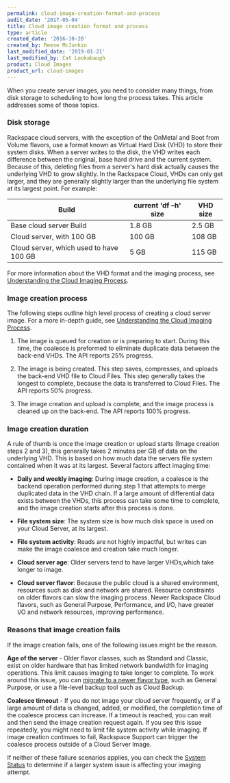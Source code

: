 ```yaml
---
permalink: cloud-image-creation-format-and-process
audit_date: '2017-05-04'
title: Cloud image creation format and process
type: article
created_date: '2016-10-20'
created_by: Reese McJunkin
last_modified_date: '2019-01-21'
last_modified_by: Cat Lookabaugh
product: Cloud Images
product_url: cloud-images
---
```


When you create server images, you need to consider many things, from disk
storage to scheduling to how long the process takes. This article addresses
some of those topics.

### Disk storage

Rackspace cloud servers, with the exception of the OnMetal and Boot from
Volume flavors, use a format known as Virtual Hard Disk (VHD) to store their
system disks. When a server writes to the disk, the VHD writes each difference
between the original, base hard drive and the current system. Because of this,
deleting files from a server's hard disk actually causes the underlying VHD
to grow slightly. In the Rackspace Cloud, VHDs can only get larger, and they
are generally slightly larger than the underlying file system at its largest
point. For example:

| **Build** | **current 'df –h' size** | **VHD size** |
| --- | --- | --- |
| Base cloud server Build | 1.8 GB | 2.5 GB |
| Cloud server, with 100 GB | 100 GB | 108 GB |
| Cloud server, which used to have 100 GB | 5 GB | 115 GB |

For more information about the VHD format and the imaging process, see
[Understanding the Cloud Imaging Process](/support/how-to/understanding-the-cloud-imaging-process/).

### Image creation process

The following steps outline high level process of creating a cloud server image.
For a more in-depth guide, see
[Understanding the Cloud Imaging Process](/support/how-to/understanding-the-cloud-imaging-process/).

1. The image is queued for creation or is preparing to start.  During this
time, the coalesce is preformed to eliminate duplicate data between the
back-end VHDs. The API reports 25% progress.

2. The image is being created. This step saves, compresses, and uploads the
back-end VHD file to Cloud Files. This step generally takes the longest to
complete, because the data is transferred to Cloud Files. The API reports 50%
progress.

3. The image creation and upload is complete, and the image process is cleaned
up on the back-end. The API reports 100% progress.

### Image creation duration

A rule of thumb is once the image creation or upload starts (Image creation
steps 2 and 3), this generally takes 2 minutes per GB of data on the underlying
VHD. This is based on how much data the servers file system contained when it
was at its largest.  Several factors affect imaging time:

- **Daily and weekly imaging**: During image creation, a coalesce is the backend
operation performed during step 1 that attempts to merge duplicated data in
the VHD chain. If a large amount of differential data exists between the VHDs,
this process can take some time to complete, and the image creation starts
after this process is done.

- **File system size**: The system size is how much disk space is used on
your Cloud Server, at its largest.

- **File system activity**: Reads are not highly impactful, but writes can
make the image coalesce and creation take much longer.

- **Cloud server age**: Older servers tend to have larger VHDs,which take
longer to image.

- **Cloud server flavor**: Because the public cloud is a shared environment,
resources such as disk and network are shared. Resource constraints on older
flavors can slow the imaging process. Newer Rackspace Cloud flavors, such as
General Purpose, Performance, and I/O, have greater I/O and network resources,
improving performance.

### Reasons that image creation fails

If the image creation fails, one of the following issues might be the reason.

**Age of the server** - Older flavor classes, such as Standard and Classic,
exist on older hardware that has limited network bandwidth for imaging
operations. This limit causes imaging to take longer to complete. To work
around this issue, you can [migrate to a newer flavor type](/support/how-to/migrating-to-a-general-purpose-or-io-server), such as General
Purpose, or use a file-level backup tool such as Cloud Backup.

**Coalesce timeout** - If you do not image your cloud server frequently, or if
a large amount of data is changed, added, or modified, the completion time of
the coalesce process can increase. If a timeout is reached, you can wait and
then send the image creation request again. If you see this issue repeatedly,
you might need to limit file system activity while imaging. If image creation
continues to fail, Rackspace Support can trigger the coalesce process outside
of a Cloud Server Image.

If neither of these failure scenarios applies, you can check the
[System Status](https://status.rackspace.com/) to determine if a larger
system issue is affecting your imaging attempt.

